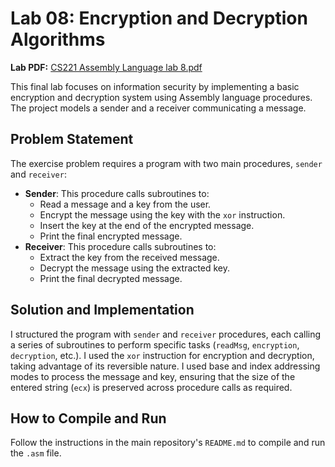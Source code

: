 # Lab 08: Encryption and Decryption Algorithms

**Lab PDF:** [CS221 Assembly Language lab 8.pdf](Lab08.pdf)

This final lab focuses on information security by implementing a basic encryption and decryption system using Assembly language procedures. The project models a sender and a receiver communicating a message.

## Problem Statement
The exercise problem requires a program with two main procedures, `sender` and `receiver`:
* **Sender**: This procedure calls subroutines to:
    * Read a message and a key from the user.
    * Encrypt the message using the key with the `xor` instruction.
    * Insert the key at the end of the encrypted message.
    * Print the final encrypted message.
* **Receiver**: This procedure calls subroutines to:
    * Extract the key from the received message.
    * Decrypt the message using the extracted key.
    * Print the final decrypted message.

## Solution and Implementation
I structured the program with `sender` and `receiver` procedures, each calling a series of subroutines to perform specific tasks (`readMsg`, `encryption`, `decryption`, etc.). I used the `xor` instruction for encryption and decryption, taking advantage of its reversible nature. I used base and index addressing modes to process the message and key, ensuring that the size of the entered string (`ecx`) is preserved across procedure calls as required.

## How to Compile and Run
Follow the instructions in the main repository's `README.md` to compile and run the `.asm` file.